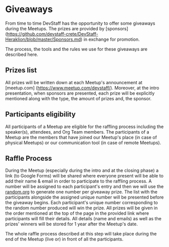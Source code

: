 # Giveaways
From time to time DevStaff has the opportunity to offer some giveaways during 
the Meetups. The prizes are provided by [sponsors]
(https://github.com/devstaff-crete/DevStaff-Heraklion/blob/master/Sponsors.md) 
in exchange for promotion.

The process, the tools and the rules we use for these giveaways are described here.

## Prizes list
All prizes will be written down at each Meetup's announcement at [meetup.com]
(https://www.meetup.com/devstaff/). Moreover, at the intro presentation, when 
sponsors are presented, each prize will be explicitly mentioned along with the 
type, the amount of prizes and, the sponsor.

## Participants eligibility
All participants of a Meetup are eligible for the raffling process including 
the speaker(s), attendees, and Org Team members. The participants of a Meetup 
are the members that have joined our Meetup's place (in case of physical 
Meetups) or our communication tool (in case of remote Meetups).

## Raffle Process
During the Meetup (especially during the intro and at the closing phase) a 
link (to Google Forms) will be shared where everyone present will be able to 
add their name & email in order to participate to the raffling process. A 
number will be assigned to each participant's entry and then we will use the 
[random.org](https://www.random.org/) to generate one number per giveaway 
prize. The list with the participants alongside the assigned unique number 
will be presented before the giveaway begins. Each participant's unique number 
corresponding to the random number produced will win the prize. All prizes 
will be given in the order mentioned at the top of the page in the provided 
link where participants will fill their details. All details (name and emails) 
as well as the prizes' winners will be stored for 1 year after the Meetup's 
date.

The whole raffle process described at this step will take place during the end 
of the Meetup (live or) in front of all the participants.
